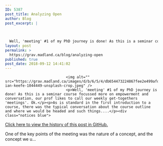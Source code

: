 ```yaml
---
ID: 5387
post_title: Analyzing Open
author: Blog
post_excerpt: |
  
  
  
  Well, 'meeting' #1 of my PhD journey is done! As this is a seminar course focussed more on empowerment and conversation, our prof likes to call our weekly get-togethers ...
layout: post
permalink: >
  https://grav.madland.ca/blog/analyzing-open
published: true
post_date: 2018-09-12 14:41:02
---
```


                
                                <img alt="" src="https://grav.madland.ca/images/d/b/6/5/4/db654473224867fee2e499afd52ecaaaa1aba776-ian-keefe-1044449-unsplash-crop.jpeg" />
                                <p>Well, 'meeting' #1 of my PhD journey is done! As this is a seminar course focussed more on empowerment and conversation, our prof likes to call our weekly get-togethers 'meetings'. Ok.</p><p>As is standard in the first introduction to a course, there was the typical conversation about the course outline and where we would be headed and such things....</p><div class="notices blue">
<p><a href="https://github.com/cmadland/phd/commits/master/pages/01.blog/analyzing-open/item.md"  rel="nofollow noopener noreferrer" class="external-link no-image">Click here to view the history of this post in GitHub.</a></p>
</div><p>One of the key points of the meeting was the nature of a concept, and the concept we u...</p>